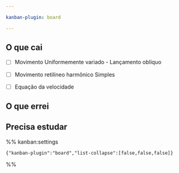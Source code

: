 ```yaml
---

kanban-plugin: board

---
```


## O que cai

- [ ] Movimento Uniformemente variado - Lançamento oblíquo
- [ ] Movimento retilíneo harmônico Simples
- [ ] Equação da velocidade


## O que errei



## Precisa estudar





%% kanban:settings
```
{"kanban-plugin":"board","list-collapse":[false,false,false]}
```
%%